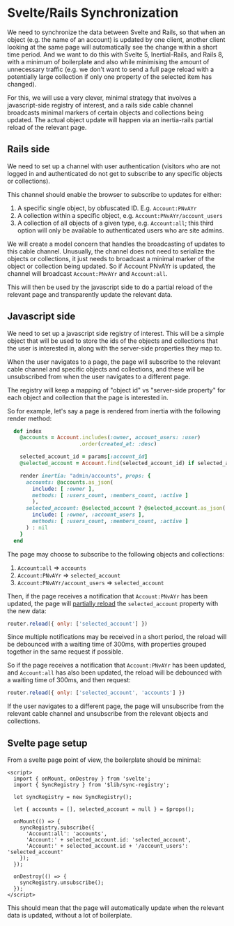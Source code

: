 # Svelte/Rails Synchronization

We need to synchronize the data between Svelte and Rails, so that when an object (e.g. the name of an account) is updated by one client, another client looking at the same page will automatically see the change within a short time period. And we want to do this with Svelte 5, Inertial-Rails, and Rails 8, with a minimum of boilerplate and also while minimising the amount of unnecessary traffic (e.g. we don't want to send a full page reload with a potentially large collection if only one property of the selected item has changed).

For this, we will use a very clever, minimal strategy that involves a javascript-side registry of interest, and a rails side cable channel broadcasts minimal markers of certain objects and collections being updated. The actual object update will happen via an inertia-rails partial reload of the relevant page.

## Rails side

We need to set up a channel with user authentication (visitors who are not logged in and authenticated do not get to subscribe to any specific objects or collections).

This channel should enable the browser to subscribe to updates for either:

1. A specific single object, by obfuscated ID. E.g. `Account:PNvAYr`
2. A collection within a specific object, e.g. `Account:PNvAYr/account_users`
3. A collection of all objects of a given type, e.g. `Account:all`; this third option will only be available to authenticated users who are site admins.

We will create a model concern that handles the broadcasting of updates to this cable channel. Unusually, the channel does not need to serialize the objects or collections, it just needs to broadcast a minimal marker of the object or collection being updated. So if Account PNvAYr is updated, the channel will broadcast `Account:PNvAYr` and `Account:all`.

This will then be used by the javascript side to do a partial reload of the relevant page and transparently update the relevant data.

## Javascript side

We need to set up a javascript side registry of interest. This will be a simple object that will be used to store the ids of the objects and collections that the user is interested in, along with the server-side properties they map to.

When the user navigates to a page, the page will subscribe to the relevant cable channel and specific objects and collections, and these will be unsubscribed from when the user navigates to a different page.

The registry will keep a mapping of "object id" vs "server-side property" for each object and collection that the page is interested in.

So for example, let's say a page is rendered from inertia with the following render method:

```ruby
  def index
    @accounts = Account.includes(:owner, account_users: :user)
                       .order(created_at: :desc)

    selected_account_id = params[:account_id]
    @selected_account = Account.find(selected_account_id) if selected_account_id

    render inertia: "admin/accounts", props: {
      accounts: @accounts.as_json(
        include: [ :owner ],
        methods: [ :users_count, :members_count, :active ]
        ),
      selected_account: @selected_account ? @selected_account.as_json(
        include: [ :owner, :account_users ],
        methods: [ :users_count, :members_count, :active ]
      ) : nil
    }
  end
```

The page may choose to subscribe to the following objects and collections:

1. `Account:all` => `accounts`
2. `Account:PNvAYr` => `selected_account`
3. `Account:PNvAYr/account_users` => `selected_account`

Then, if the page receives a notification that `Account:PNvAYr` has been updated, the page will [partially reload](https://inertia-rails.dev/guide/partial-reloads) the `selected_account` property with the new data:

```javascript
router.reload({ only: ['selected_account'] })
```

Since multiple notifications may be received in a short period, the reload will be debounced with a waiting time of 300ms, with properties grouped together in the same request if possible.

So if the page receives a notification that `Account:PNvAYr` has been updated, and `Account:all` has also been updated, the reload will be debounced with a waiting time of 300ms, and then request:

```javascript
router.reload({ only: ['selected_account', 'accounts'] })
```

If the user navigates to a different page, the page will unsubscribe from the relevant cable channel and unsubscribe from the relevant objects and collections.

## Svelte page setup

From a svelte page point of view, the boilerplate should be minimal:

```svelte
<script>
  import { onMount, onDestroy } from 'svelte';
  import { SyncRegistry } from '$lib/sync-registry';

  let syncRegistry = new SyncRegistry();

  let { accounts = [], selected_account = null } = $props();

  onMount(() => {
    syncRegistry.subscribe({
      'Account:all': 'accounts',
      'Account:' + selected_account.id: 'selected_account',
      'Account:' + selected_account.id + '/account_users': 'selected_account'
    });
  });

  onDestroy(() => {
    syncRegistry.unsubscribe();
  });
</script>
```

This should mean that the page will automatically update when the relevant data is updated, without a lot of boilerplate.